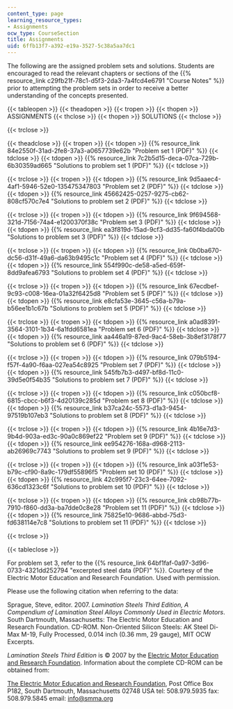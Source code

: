 ```yaml
---
content_type: page
learning_resource_types:
- Assignments
ocw_type: CourseSection
title: Assignments
uid: 6ffb13f7-a392-e19a-3527-5c38a5aa7dc1
---
```


The following are the assigned problem sets and solutions. Students are encouraged to read the relevant chapters or sections of the {{% resource_link c29fb21f-78c1-d5f3-2da3-7a4fcd4e6791 "Course Notes" %}} prior to attempting the problem sets in order to receive a better understanding of the concepts presented.

{{< tableopen >}}
{{< theadopen >}}
{{< tropen >}}
{{< thopen >}}
ASSIGNMENTS
{{< thclose >}}
{{< thopen >}}
SOLUTIONS
{{< thclose >}}

{{< trclose >}}

{{< theadclose >}}
{{< tropen >}}
{{< tdopen >}}
{{% resource_link 84e2550f-31ad-2fe8-37a3-a0657739e62b "Problem set 1 (PDF)" %}}
{{< tdclose >}}
{{< tdopen >}}
{{% resource_link 7c2b5d15-deca-07ca-729b-6b30359ad665 "Solutions to problem set 1 (PDF)" %}}
{{< tdclose >}}

{{< trclose >}}
{{< tropen >}}
{{< tdopen >}}
{{% resource_link 9d5aaec4-4af1-5946-52e0-135475347803 "Problem set 2 (PDF)" %}}
{{< tdclose >}}
{{< tdopen >}}
{{% resource_link 45662425-0257-9275-cb62-808cf570c7e4 "Solutions to problem set 2 (PDF)" %}}
{{< tdclose >}}

{{< trclose >}}
{{< tropen >}}
{{< tdopen >}}
{{% resource_link 9f694568-321d-7156-74a4-e1200370f38c "Problem set 3 (PDF)" %}}
{{< tdclose >}}
{{< tdopen >}}
{{% resource_link ea3f819d-15ad-9cf3-dd35-fa60f4bda00b "Solutions to problem set 3 (PDF)" %}}
{{< tdclose >}}

{{< trclose >}}
{{< tropen >}}
{{< tdopen >}}
{{% resource_link 0b0ba670-dc56-d31f-49a6-da63b9495c1c "Problem set 4 (PDF)" %}}
{{< tdclose >}}
{{< tdopen >}}
{{% resource_link 554f990c-de58-a5ed-659f-8dd9afea6793 "Solutions to problem set 4 (PDF)" %}}
{{< tdclose >}}

{{< trclose >}}
{{< tropen >}}
{{< tdopen >}}
{{% resource_link 67ecdbef-9c93-c008-16ea-01a32f6425d8 "Problem set 5 (PDF)" %}}
{{< tdclose >}}
{{< tdopen >}}
{{% resource_link e8cfa53e-3645-c56a-b79a-b56ee1b1c67b "Solutions to problem set 5 (PDF)" %}}
{{< tdclose >}}

{{< trclose >}}
{{< tropen >}}
{{< tdopen >}}
{{% resource_link a0ad8391-3564-3101-1b34-6a1fdd6581ea "Problem set 6 (PDF)" %}}
{{< tdclose >}}
{{< tdopen >}}
{{% resource_link aa446a19-87ed-9ac4-58eb-3b8ef3178f77 "Solutions to problem set 6 (PDF)" %}}
{{< tdclose >}}

{{< trclose >}}
{{< tropen >}}
{{< tdopen >}}
{{% resource_link 079b5194-f57f-4a90-f6aa-027ea54c8925 "Problem set 7 (PDF)" %}}
{{< tdclose >}}
{{< tdopen >}}
{{% resource_link 545fb7b3-d497-bf8d-11c0-39d5e0f54b35 "Solutions to problem set 7 (PDF)" %}}
{{< tdclose >}}

{{< trclose >}}
{{< tropen >}}
{{< tdopen >}}
{{% resource_link c050bcf8-6815-cbcc-b6f3-4d20139c285d "Problem set 8 (PDF)" %}}
{{< tdclose >}}
{{< tdopen >}}
{{% resource_link b37ca24c-5573-d1a3-9454-97519b107eb3 "Solutions to problem set 8 (PDF)" %}}
{{< tdclose >}}

{{< trclose >}}
{{< tropen >}}
{{< tdopen >}}
{{% resource_link 4b16e7d3-9b4d-903a-ed3c-90a0c869ef22 "Problem set 9 (PDF)" %}}
{{< tdclose >}}
{{< tdopen >}}
{{% resource_link ee954276-168a-d968-2113-ab26969c7743 "Solutions to problem set 9 (PDF)" %}}
{{< tdclose >}}

{{< trclose >}}
{{< tropen >}}
{{< tdopen >}}
{{% resource_link a03f1e53-b79c-cf90-8a9c-179df55896f5 "Problem set 10 (PDF)" %}}
{{< tdclose >}}
{{< tdopen >}}
{{% resource_link 42c995f7-23c3-64ee-7092-636cd1323c6f "Solutions to problem set 10 (PDF)" %}}
{{< tdclose >}}

{{< trclose >}}
{{< tropen >}}
{{< tdopen >}}
{{% resource_link cb98b77b-7910-f860-dd3a-ba7dde0c8e28 "Problem set 11 (PDF)" %}}
{{< tdclose >}}
{{< tdopen >}}
{{% resource_link 75825e10-9686-abbd-75d3-fd638114e7c8 "Solutions to problem set 11 (PDF)" %}}
{{< tdclose >}}

{{< trclose >}}

{{< tableclose >}}

For problem set 3, refer to the {{% resource_link 64bf1faf-0a97-3d96-0733-4321dd252794 "excerpted steel data (PDF)" %}}. Courtesy of the Electric Motor Education and Research Foundation. Used with permission.

Please use the following citation when referring to the data:

Sprague, Steve, editor. 2007. _Lamination Steels Third Edition, A Compendium of Lamination Steel Alloys Commonly Used in Electric Motors_. South Dartmouth, Massachusetts: The Electric Motor Education and Research Foundation. CD-ROM. Non-Oriented Silicon Steels: AK Steel Di-Max M-19, Fully Processed, 0.014 inch (0.36 mm, 29 gauge), MIT OCW Excerpts.

_Lamination Steels Third Edition_ is © 2007 by the [Electric Motor Education and Research Foundation](http://www.smma.org/emerf-overview.htm). Information about the complete CD-ROM can be obtained from:

[The Electric Motor Education and Research Foundation](http://www.smma.org/), Post Office Box P182, South Dartmouth, Massachusetts 02748 USA tel: 508.979.5935 fax: 508.979.5845 email: info@smma.org